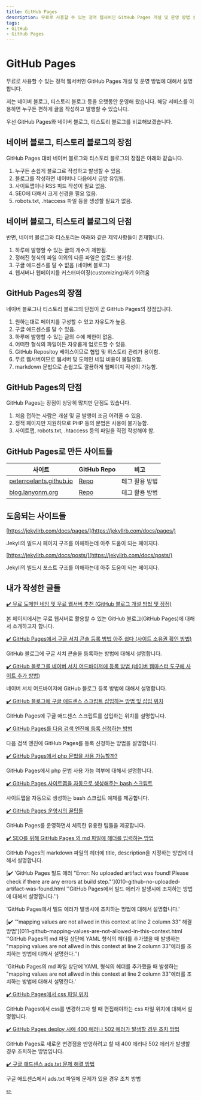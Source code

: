 ```yaml
---
title: GitHub Pages
description: 무료로 사용할 수 있는 정적 웹서버인 GitHub Pages 개설 및 운영 방법 설명
tags:
- GitHub
- GitHub Pages
---
```



GitHub Pages
===


무료로 사용할 수 있는 정적 웹서버인 GitHub Pages 개설 및 운영 방법에 대해서 설명합니다.


저는 네이버 블로그, 티스토리 블로그 등을 오랫동안 운영해 왔습니다. 
해당 서비스를 이용하면 누구든 편하게 글을 작성하고 발행할 수 있습니다. 


우선 GitHub Pages와 네이버 블로그, 티스토리 블로그를 비교해보겠습니다.


네이버 블로그, 티스토리 블로그의 장점
---


GitHub Pages 대비 네이버 블로그와 티스토리 블로그의 장점은 아래와 같습니다.
1. 누구든 손쉽게 블로그르 작성하고 발생할 수 있음.
2. 블로그를 작성하면 네이버나 다음에서 금방 유입됨.
3. 사이트맵이나 RSS 피드 작성이 필요 없음.
4. SEO에 대해서 크게 신경쓸 필요 없음.
5. robots.txt, .htaccess 파일 등을 생성할 필요가 없음.


네이버 블로그, 티스토리 블로그의 단점
---


반면, 네이버 블로그와 티스토리는 아래와 같은 제약사항들이 존재합니다. 
1. 하루에 발행할 수 있는 글의 개수가 제한됨.
2. 정해진 형식의 파일 이외의 다른 파일은 업로드 불가함.
3. 구글 애드센스를 달 수 없음 (네이버 블로그)
4. 웹서버나 웹페이지를 커스터마이징(customizing)하기 어려움


GitHub Pages의 장점
---


네이버 블로그나 티스토리 블로그의 단점이 곧 GitHub Pages의 장점입니다.
1. 원하는대로 페이지를 구성할 수 있고 자유도가 높음.
2. 구글 애드센스를 달 수 있음.
3. 하루에 발행할 수 있는 글의 수에 제한이 없음.
4. 어떠한 형식의 파일이든 자유롭게 업로드할 수 있음.
5. GitHub Repositoy 베이스이므로 협업 및 히스토리 관리가 용이함.
6. 무료 웹서버이므로 웹서버 및 도메인 네임 비용이 불필요함.
7. markdown 문법으로 손쉽고도 깔끔하게 웹페이지 작성이 가능함.


GitHub Pages의 단점
---


GitHub Pages는 장점이 상당히 많지만 단점도 있습니다. 
1. 처음 접하는 사람은 개설 및 글 발행이 조금 어려울 수 있음.
2. 정적 페이지만 지원하므로 PHP 등의 문법은 사용이 불가능함.
3. 사이트맵, robots.txt, .htaccess 등의 파일을 직접 작성해야 함.


GitHub Pages로 만든 사이트들
---


|사이트|GitHub Repo|비고|
|---|---|---|
|[peterroelants.github.io](https://peterroelants.github.io)|[Repo](https://github.com/peterroelants/peterroelants.github.io)|테그 활용 방법|
|[blog.lanyonm.org](https://blog.lanyonm.org)|[Repo](https://github.com/lanyonm/lanyonm.github.io)|테그 활용 방법|


도움되는 사이트들
---


[https://jekyllrb.com/docs/pages/](https://jekyllrb.com/docs/pages/)


Jekyll의 빌드시 페이지 구조를 이해하는데 아주 도움이 되는 페이지다. 


[https://jekyllrb.com/docs/posts/](https://jekyllrb.com/docs/posts/)


Jekyll의 빌드시 포스트 구조를 이해하는데 아주 도움이 되는 페이지다.


내가 작성한 글들
---


[✔️ 무료 도메인 네임 및 무료 웹서버 추천 (GitHub 블로그 개설 방법 및 장점)](001_advantage_of_github_blog.html '본 페이지에서는 무료 웹서버로 활용할 수 있는 GitHub 블로그(GitHub Pages)에 대해서 소개하고자 합니다.')


본 페이지에서는 무료 웹서버로 활용할 수 있는 GitHub 블로그(GitHub Pages)에 대해서 소개하고자 합니다.


[✔️ GitHub Pages에서 구글 서치 콘솔 등록 방법 아주 쉽다 (사이트 소유권 확인 방법)](002_google_search_console_apply.html 'GitHub 블로그에 구글 서치 콘솔을 등록하는 방법에 대해서 설명합니다.')


GitHub 블로그에 구글 서치 콘솔을 등록하는 방법에 대해서 설명합니다.


[✔️ GitHub 블로그를 네이버 서치 어드바이저에 등록 방법 (네이버 웹마스터 도구에 사이트 추가 방법) ](003_naver_search_advisor.html '네이버 서치 어드바이저에 GitHub 블로그 등록 방법에 대해서 설명합니다.')


네이버 서치 어드바이저에 GitHub 블로그 등록 방법에 대해서 설명합니다.


[✔️ GitHub 블로그에 구글 애드센스 스크립트 삽입하는 방법 및 삽입 위치](004_google_adsense_github_pages.html 'GitHub Pages에 구글 애드센스 스크립트를 삽입하는 위치를 설명합니다.')


GitHub Pages에 구글 애드센스 스크립트를 삽입하는 위치를 설명합니다.


[✔️ GitHub Pages를 다음 검색 엔진에 등록 신청하는 방법](005_add_to_daum_search_engine.html '다음 검색 엔진에 GitHub Pages를 등록 신청하는 방법을 설명합니다.')


다음 검색 엔진에 GitHub Pages를 등록 신청하는 방법을 설명합니다.


[✔️ GitHub Pages에서 php 문법을 사용 가능할까?](006.html 'GitHub Pages에서 php 문법 사용 가능 여부에 대해서 설명합니다. ')


GitHub Pages에서 php 문법 사용 가능 여부에 대해서 설명합니다. 


[✔️ GitHub Pages 사이트맵을 자동으로 생성해주는 bash 스크립트](007.html '사이트맵을 자동으로 생성하는 bash 스크립트 예제를 제공합니다.')


사이트맵을 자동으로 생성하는 bash 스크립트 예제를 제공합니다.


[✔️ GitHub Pages 운영시의 꿀팁들](008.html 'GitHub Pages를 운영하면서 체득한 유용한 팁들을 제공합니다.')


GitHub Pages를 운영하면서 체득한 유용한 팁들을 제공합니다.


[✔️ SEO를 위해 GitHub Pages 의 md 파일에 헤더를 입력하는 방법](009.html 'GitHub Pages의 markdown 파일의 헤더에 title, description을 지정하는 방법에 대해서 설명합니다.')


GitHub Pages의 markdown 파일의 헤더에 title, description을 지정하는 방법에 대해서 설명합니다.


[✔️ 'GitHub Pages 빌드 에러 \"Error: No uploaded artifact was found! Please check if there are any errors at build step.\"'](010-github-no-uploaded-artifact-was-found.html ''GitHub Pages에서 빌드 에러가 발생시에 조치하는 방법에 대해서 설명합니다.'')


'GitHub Pages에서 빌드 에러가 발생시에 조치하는 방법에 대해서 설명합니다.'


[✔️ '\"mapping values are not allwed in this context at line 2 column 33\" 해결 방법'](011-github-mapping-values-are-not-allowed-in-this-context.html ''GitHub Pages의 md 파일 상단에 YAML 형식의 헤더를 추가했을 때 발생하는 \"mapping values are not allwed in this context at line 2 column 33\"에러를 조치하는 방법에 대해서 설명한다.'')


'GitHub Pages의 md 파일 상단에 YAML 형식의 헤더를 추가했을 때 발생하는 \"mapping values are not allwed in this context at line 2 column 33\"에러를 조치하는 방법에 대해서 설명한다.'


[✔️ GitHub Pages에서 css 파일 위치](012-github-pages-css-file-path.html 'GitHub Pages에서 css를 변경하고자 할 때 편집해야하는 css 파일 위치에 대해서 설명합니다.')


GitHub Pages에서 css를 변경하고자 할 때 편집해야하는 css 파일 위치에 대해서 설명합니다.


[✔️ GitHub Pages deploy 시에 400 에러나 502 에러가 발생할 경우 조치 방법](013-github-pages-deploy-error-400-502.html 'GitHub Pages로 새로운 변경점을 반영하려고 할 때 400 에러나 502 에러가 발생할 경우 조치하는 방법입니다.')


GitHub Pages로 새로운 변경점을 반영하려고 할 때 400 에러나 502 에러가 발생할 경우 조치하는 방법입니다.


[✔️ 구글 애드센스 ads.txt 문제 해결 방법](014-google-adsense-ads-txt-warning.html '구글 애드센스에서 ads.txt 파일에 문제가 있을 경우 조치 방법')


구글 애드센스에서 ads.txt 파일에 문제가 있을 경우 조치 방법


[✏️ ](https://www.github.com/boyinblue/boyinblue.github.io/edit/main/002_github_blog/index.md '수정하기')

